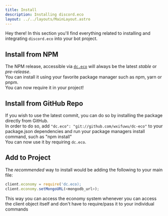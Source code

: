 ```yaml
---
title: Install
description: Installing discord.eco
layout: ../../layouts/MainLayout.astro
---
```


Hey there! In this section you'll find everything related to installing and integrating `discord.eco` into your bot project.

## Install from NPM

The NPM release, accessible via <a href="https://www.npmjs.com/package/dc.eco" target="_blank">`dc.eco`</a> will always be the latest *stable* or *pre-release*. <br/> You can install it using your favorite package manager such as npm, yarn or pnpm. <br/> You can now require it in your project!

## Install from GitHub Repo

If you wish to use the latest commit, you can do so by installing the package directly from GitHub. <br/> In order to do so, add `"dc.eco": "git://github.com/wxifuwu/dc-eco"` to your package.json dependencies and run your package managers install command, such as "npm install" <br/> You can now use it by requiring `dc.eco`.

## Add to Project

The *recommended* way to install would be adding the following to your main file:
```js
client.economy = require('dc.eco);
client.economy.setMongoURL(<mongodb_url>);
```
This way you can access the economy system whenever you can access the client object itself and don't have to require/pass it to your individual commands